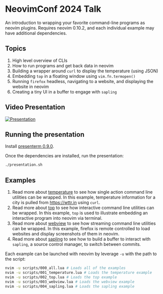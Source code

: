 # NeovimConf 2024 Talk

An introduction to wrapping your favorite command-line programs as neovim
plugins. Requires neovim 0.10.2, and each individual example may have additional
dependencies.

## Topics

1. High level overview of CLIs 
2. How to run programs and get back data in neovim
3. Building a wrapper around `curl` to display the temperature (using JSON)
4. Embedding `top` in a floating window using `vim.fn.termopen()`
5. Running `firefox` headless, navigating to a website, and displaying the
   website in neovim
6. Creating a tiny UI in a buffer to engage with `sapling`

## Video Presentation

[![Presentation](https://img.youtube.com/vi/rerTvidyz-0/0.jpg)](https://www.youtube.com/watch?v=rerTvidyz-0)

## Running the presentation

Install [presenterm 0.9.0](https://github.com/mfontanini/presenterm).

Once the dependencies are installed, run the presentation:

```sh
./presentation.sh
```

## Examples

1. Read more about [temperature](scripts/001_temperature/README.md) to see how
   single action command line utilities can be wrapped. In this example,
   temperature information for a city is pulled from https://wttr.in using
   `curl`.
2. Read more about [top](scripts/002_top/README.md) to see how interactive
   command line utilities can be wrapped. In this example, `top` is used to
   illustrate embedding an interactive program into neovim via terminal.
3. Read more about [webview](scripts/003_webview/README.md) to see how streaming
   command line utilities can be wrapped. In this example, firefox is remote
   controlled to load websites and display screenshots of them in neovim.
4. Read more about [sapling](scripts/004_sapling/README.md) to see how to build
   a buffer to interact with `sapling`, a source control manager, to switch
   between commits.

Each example can be launched with neovim by leverage `-u` with the path to the
script:

```sh
nvim -u scripts/000_all.lua # Loads all of the examples
nvim -u scripts/001_temperature.lua # Loads the temperature example
nvim -u scripts/002_top.lua # Loads the top example
nvim -u scripts/003_webview.lua # Loads the webview example
nvim -u scripts/004_sapling.lua # Loads the sapling example
```
